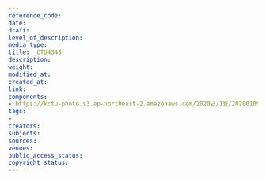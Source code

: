 ```yaml
---
reference_code: 
date: 
draft: 
level_of_description: 
media_type: 
title: _CTU4343
description: 
weight: 
modified_at: 
created_at: 
link: 
components:
- https://kctu-photo.s3.ap-northeast-2.amazonaws.com/2020년/1월/20200109_현대제철+위험의+외주화+금지+편법+꼼수+회피+규탄+및+정규직+전환+촉구+기자회견/_CTU4343.jpg
tags:
- 
creators: 
subjects: 
sources: 
venues: 
public_access_status: 
copyright_status: 
---
```

